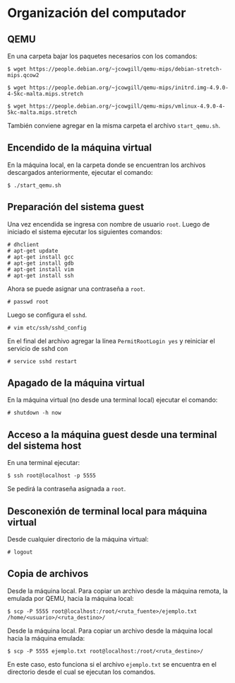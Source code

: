 # Organización del computador

## QEMU

En una carpeta bajar los paquetes necesarios con los comandos:

```
$ wget https://people.debian.org/~jcowgill/qemu-mips/debian-stretch-mips.qcow2
```

```
$ wget https://people.debian.org/~jcowgill/qemu-mips/initrd.img-4.9.0-4-5kc-malta.mips.stretch
```

```
$ wget https://people.debian.org/~jcowgill/qemu-mips/vmlinux-4.9.0-4-5kc-malta.mips.stretch
```

También conviene agregar en la misma carpeta el archivo `start_qemu.sh`.

## Encendido de la máquina virtual

En la máquina local, en la carpeta donde se encuentran los archivos descargados anteriormente, ejecutar el comando:

```
$ ./start_qemu.sh
```

## Preparación del sistema guest

Una vez encendida se ingresa con nombre de usuario `root`. Luego de iniciado el sistema ejecutar los siguientes comandos:

```
# dhclient
# apt-get update
# apt-get install gcc
# apt-get install gdb
# apt-get install vim
# apt-get install ssh
```

Ahora se puede asignar una contraseña a `root`.

```
# passwd root
```

Luego se configura el `sshd`.

```
# vim etc/ssh/sshd_config
```

En el final del archivo agregar la línea `PermitRootLogin yes` y reiniciar el servicio de sshd con

```
# service sshd restart
```

## Apagado de la máquina virtual

En la máquina virtual (no desde una terminal local) ejecutar el comando:

`# shutdown -h now`

## Acceso a la máquina guest desde una terminal del sistema host

En una terminal ejecutar:

```
$ ssh root@localhost -p 5555
```

Se pedirá la contraseña asignada a `root`.

## Desconexión de terminal local para máquina virtual

Desde cualquier directorio de la máquina virtual:

```
# logout
```

## Copia de archivos

Desde la máquina local. Para copiar un archivo desde la máquina remota, la emulada por QEMU, hacia la máquina local:

`````
$ scp -P 5555 root@localhost:/root/<ruta_fuente>/ejemplo.txt /home/<usuario>/<ruta_destino>/
`````

Desde la máquina local. Para copiar un archivo desde la máquina local hacia la máquina emulada:

```
$ scp -P 5555 ejemplo.txt root@localhost:/root/<ruta_destino>/
```

En este caso, esto funciona si  el archivo `ejemplo.txt` se encuentra en el directorio desde el cual se ejecutan los comandos.
